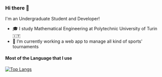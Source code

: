 ### Hi there 👋
I'm an Undergraduate Student and Developer!

- 🎓 I study Mathematical Engineering at Polytechnic University of Turin 🇮🇹 
- 🔭 I’m currently working a web app to manage all kind of sports' tournaments

#### Most of the Language that I use
[![Top Langs](https://github-readme-stats.vercel.app/api/top-langs/?username=gfiacconi&layout=compact&theme=highcontrast)](https://github.com/anuraghazra/github-readme-stats)





